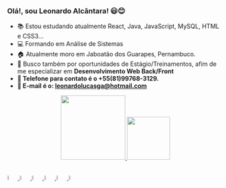 ### Olá!, sou Leonardo Alcântara! 😃😊

-   📚   Estou estudando atualmente React, Java, JavaScript, MySQL, HTML e CSS3...
- 	💻   Formando em Análise de Sistemas
-   🏠   Atualmente moro em Jaboatão dos Guarapes, Pernambuco.     
-   💼   Busco também por oportunidades de Estágio/Treinamentos, afim de me especializar em <Strong> Desenvolvimento Web Back/Front<Strong/>
-   📱    Telefone para contato é o +55(81)99768-3129.
-   📧    E-mail é o: leonardolucasga@hotmail.com

<div align="center">
  <a href="  <a href="https://github.com/leonardolucasga">
  <img height="150em" src="https://github-readme-stats.vercel.app/api?username=leonardolucasga&show_icons=true&theme=dark&include_all_commits=true&count_private=true"/>
  <img height="100em" src="https://github-readme-stats.vercel.app/api/top-langs/?username=leonardolucasga&layout=compact&langs_count=7&theme=dark"/>
</div>

## 
<img width="5%" src="https://cdn.jsdelivr.net/gh/devicons/devicon/icons/html5/html5-original.svg">  
<img width="5%" src="https://cdn.jsdelivr.net/gh/devicons/devicon/icons/javascript/javascript-original.svg">  
<img width="5%" src="https://cdn.jsdelivr.net/gh/devicons/devicon/icons/css3/css3-original.svg">  
<img width="5%" src="https://cdn.jsdelivr.net/gh/devicons/devicon/icons/typescript/typescript-original.svg">
<img width="5%" src="https://cdn.jsdelivr.net/gh/devicons/devicon/icons/mysql/mysql-original.svg">
<img width="5%" src="https://cdn.jsdelivr.net/gh/devicons/devicon/icons/react/react-original.svg">

